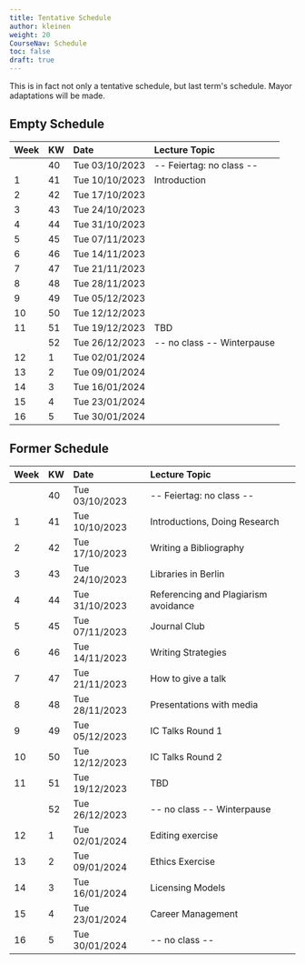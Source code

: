 ```yaml
---
title: Tentative Schedule
author: kleinen
weight: 20
CourseNav: Schedule
toc: false
draft: true
---
```


This is in fact not only a tentative schedule, but last term's schedule.
Mayor adaptations will be made.

## Empty Schedule


| Week | KW  | Date           | Lecture Topic              |
| :--- | :-- | :------------- | :------------------------- |
|      | 40  | Tue 03/10/2023 | -- Feiertag: no class --   |
| 1    | 41  | Tue 10/10/2023 | Introduction               |
| 2    | 42  | Tue 17/10/2023 |                            |
| 3    | 43  | Tue 24/10/2023 |                            |
| 4    | 44  | Tue 31/10/2023 |                            |
| 5    | 45  | Tue 07/11/2023 |                            |
| 6    | 46  | Tue 14/11/2023 |                            |
| 7    | 47  | Tue 21/11/2023 |                            |
| 8    | 48  | Tue 28/11/2023 |                            |
| 9    | 49  | Tue 05/12/2023 |                            |
| 10   | 50  | Tue 12/12/2023 |                            |
| 11   | 51  | Tue 19/12/2023 | TBD                        |
|      | 52  | Tue 26/12/2023 | -- no class -- Winterpause |
| 12   | 1   | Tue 02/01/2024 |                            |
| 13   | 2   | Tue 09/01/2024 |                            |
| 14   | 3   | Tue 16/01/2024 |                            |
| 15   | 4   | Tue 23/01/2024 |                            |
| 16   | 5   | Tue 30/01/2024 |                            |


## Former Schedule

| Week | KW | Date           | Lecture Topic                        |
|:-----|:---|:---------------|:-------------------------------------|
|      | 40 | Tue 03/10/2023 | -- Feiertag: no class --             |
| 1    | 41 | Tue 10/10/2023 | Introductions, Doing Research        |
| 2    | 42 | Tue 17/10/2023 | Writing a Bibliography               |
| 3    | 43 | Tue 24/10/2023 | Libraries in Berlin                  |
| 4    | 44 | Tue 31/10/2023 | Referencing and Plagiarism avoidance |
| 5    | 45 | Tue 07/11/2023 | Journal Club                         |
| 6    | 46 | Tue 14/11/2023 | Writing Strategies                   |
| 7    | 47 | Tue 21/11/2023 | How to give a talk                   |
| 8    | 48 | Tue 28/11/2023 | Presentations with media             |
| 9    | 49 | Tue 05/12/2023 | IC Talks Round 1                     |
| 10   | 50 | Tue 12/12/2023 | IC Talks Round 2                     |
| 11   | 51 | Tue 19/12/2023 | TBD                          |
|      | 52 | Tue 26/12/2023 | -- no class -- Winterpause                          |
| 12   | 1  | Tue 02/01/2024 | Editing exercise                     |
| 13   | 2  | Tue 09/01/2024 | Ethics Exercise                      |
| 14   | 3  | Tue 16/01/2024 | Licensing Models                     |
| 15   | 4  | Tue 23/01/2024 | Career Management                    |
| 16   | 5  | Tue 30/01/2024 | -- no class --                       |


